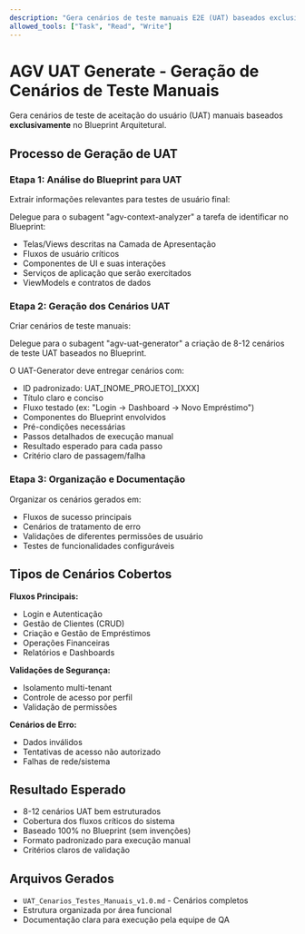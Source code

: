 ```yaml
---
description: "Gera cenários de teste manuais E2E (UAT) baseados exclusivamente no Blueprint usando AGV-UAT-Generator"
allowed_tools: ["Task", "Read", "Write"]
---
```


# AGV UAT Generate - Geração de Cenários de Teste Manuais

Gera cenários de teste de aceitação do usuário (UAT) manuais baseados **exclusivamente** no Blueprint Arquitetural.

## Processo de Geração de UAT

### Etapa 1: Análise do Blueprint para UAT
Extrair informações relevantes para testes de usuário final:

Delegue para o subagent "agv-context-analyzer" a tarefa de identificar no Blueprint:
- Telas/Views descritas na Camada de Apresentação
- Fluxos de usuário críticos
- Componentes de UI e suas interações
- Serviços de aplicação que serão exercitados
- ViewModels e contratos de dados

### Etapa 2: Geração dos Cenários UAT
Criar cenários de teste manuais:

Delegue para o subagent "agv-uat-generator" a criação de 8-12 cenários de teste UAT baseados no Blueprint.

O UAT-Generator deve entregar cenários com:
- ID padronizado: UAT_[NOME_PROJETO]_[XXX]
- Título claro e conciso  
- Fluxo testado (ex: "Login → Dashboard → Novo Empréstimo")
- Componentes do Blueprint envolvidos
- Pré-condições necessárias
- Passos detalhados de execução manual
- Resultado esperado para cada passo
- Critério claro de passagem/falha

### Etapa 3: Organização e Documentação
Organizar os cenários gerados em:
- Fluxos de sucesso principais
- Cenários de tratamento de erro
- Validações de diferentes permissões de usuário
- Testes de funcionalidades configuráveis

## Tipos de Cenários Cobertos

**Fluxos Principais:**
- Login e Autenticação
- Gestão de Clientes (CRUD)
- Criação e Gestão de Empréstimos  
- Operações Financeiras
- Relatórios e Dashboards

**Validações de Segurança:**
- Isolamento multi-tenant
- Controle de acesso por perfil
- Validação de permissões

**Cenários de Erro:**
- Dados inválidos
- Tentativas de acesso não autorizado
- Falhas de rede/sistema

## Resultado Esperado
- 8-12 cenários UAT bem estruturados
- Cobertura dos fluxos críticos do sistema
- Baseado 100% no Blueprint (sem invenções)
- Formato padronizado para execução manual
- Critérios claros de validação

## Arquivos Gerados
- `UAT_Cenarios_Testes_Manuais_v1.0.md` - Cenários completos
- Estrutura organizada por área funcional
- Documentação clara para execução pela equipe de QA